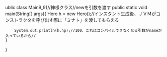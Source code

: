 ublic class Main9_9{//神様クラス//newを引数を渡す
  public static void main(String[] args){
    Hero h = new Hero();//インスタント生成後、ＪＶＭがコンストラクタを呼び出す際に「ミナト」を渡してもらえる


		System.out.println(h.hp);//100．これはコンパイルできなくなる引数がnameが入っているから//
	}
}
